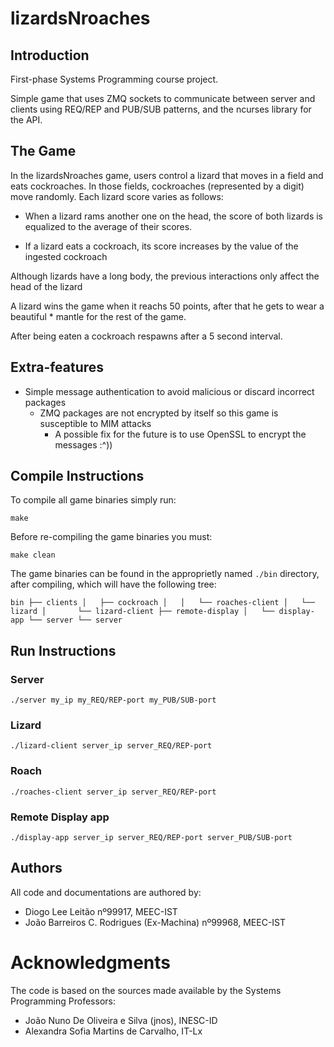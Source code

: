 # lizardsNroaches

## Introduction

First-phase Systems Programming course project.

Simple game that uses ZMQ sockets to communicate between server and clients using REQ/REP and PUB/SUB patterns, and the ncurses library for the API.

## The Game

In the lizardsNroaches game, users control a lizard that moves in a field and eats
cockroaches. In those fields, cockroaches (represented by a digit) move randomly.
Each lizard score varies as follows:

- When a lizard rams another one on the head, the score of both lizards is equalized to the
average of their scores.

- If a lizard eats a cockroach, its score increases by the value of the ingested
cockroach

Although lizards have a long body, the previous interactions only affect the head of the
lizard

A lizard wins the game when it reachs 50 points, after that he gets to wear a beautiful * mantle for the rest of the game.

After being eaten a cockroach respawns after a 5 second interval.

## Extra-features

- Simple message authentication to avoid malicious or discard incorrect packages
    - ZMQ packages are not encrypted by itself so this game is susceptible to MIM attacks
        - A possible fix for the future is to use OpenSSL to encrypt the messages :^))

## Compile Instructions

To compile all game binaries simply run:

`make`

Before re-compiling the game binaries you must:

`make clean`

The game binaries can be found in the approprietly named `./bin` directory, after compiling, which will have the following tree:

`bin
├── clients
│   ├── cockroach
│   │   └── roaches-client
│   └── lizard
│       └── lizard-client
├── remote-display
│   └── display-app
└── server
    └── server`

## Run Instructions

### Server

`./server my_ip my_REQ/REP-port my_PUB/SUB-port`

### Lizard

`./lizard-client server_ip server_REQ/REP-port`

### Roach 

`./roaches-client server_ip server_REQ/REP-port`

### Remote Display app

`./display-app server_ip server_REQ/REP-port server_PUB/SUB-port`

## Authors

All code and documentations are authored by:

- Diogo Lee Leitão nº99917, MEEC-IST
- João Barreiros C. Rodrigues (Ex-Machina) nº99968, MEEC-IST

# Acknowledgments

The code is based on the sources made available by the Systems Programming Professors:

- João Nuno De Oliveira e Silva (jnos), INESC-ID
- Alexandra Sofia Martins de Carvalho, IT-Lx
